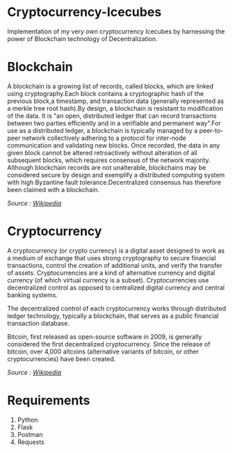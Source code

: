 # Cryptocurrency-Icecubes
Implementation of my very own cryptocurrency Icecubes by harnessing the power of Blockchain technology of Decentralization.

# Blockchain

A blockchain is a growing list of records, called blocks, which are linked using cryptography.Each block contains a cryptographic hash of the previous block,a timestamp, and transaction data (generally represented as a merkle tree root hash).By design, a blockchain is resistant to modification of the data. It is "an open, distributed ledger that can record transactions between two parties efficiently and in a verifiable and permanent way".For use as a distributed ledger, a blockchain is typically managed by a peer-to-peer network collectively adhering to a protocol for inter-node communication and validating new blocks. Once recorded, the data in any given block cannot be altered retroactively without alteration of all subsequent blocks, which requires consensus of the network majority. Although blockchain records are not unalterable, blockchains may be considered secure by design and exemplify a distributed computing system with high Byzantine fault tolerance.Decentralized consensus has therefore been claimed with a blockchain.

*Source : [Wikipedia](https://en.wikipedia.org/wiki/Blockchain)*
# Cryptocurrency

A cryptocurrency (or crypto currency) is a digital asset designed to work as a medium of exchange that uses strong cryptography to secure 
financial transactions, control the creation of additional units, and verify the transfer of assets. Cryptocurrencies are a kind of 
alternative currency and digital currency (of which virtual currency is a subset). 
Cryptocurrencies use decentralized control as opposed to centralized digital currency and central banking systems.

The decentralized control of each cryptocurrency works through distributed ledger technology, typically a blockchain, that serves 
as a public financial transaction database.

Bitcoin, first released as open-source software in 2009, is generally considered the first decentralized cryptocurrency. Since the release 
of bitcoin, over 4,000 altcoins (alternative variants of bitcoin, or other cryptocurrencies) have been created.

*Source : [Wikipedia](https://en.wikipedia.org/wiki/Cryptocurrency)*

# Requirements
1. Python
2. Flask
3. Postman
4. Requests

